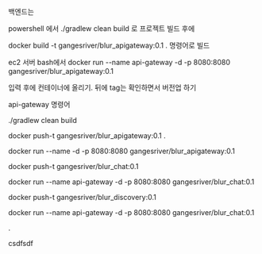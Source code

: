 백엔드는 

powershell 에서 ./gradlew clean build 로 프로젝트 빌드 후에

docker build -t gangesriver/blur_apigateway:0.1 . 명령어로 빌드

ec2 서버 bash에서  docker run --name api-gateway -d -p 8080:8080 gangesriver/blur_apigateway:0.1

입력 후에 컨테이너에 올리기. 뒤에 tag는 확인하면서 버전업 하기

api-gateway 명령어

./gradlew clean build

docker push-t gangesriver/blur_apigateway:0.1 .

docker run --name -d -p 8080:8080 gangesriver/blur_apigateway:0.1

docker push-t gangesriver/blur_chat:0.1

docker run --name api-gateway -d -p 8080:8080 gangesriver/blur_chat:0.1

docker push-t gangesriver/blur_discovery:0.1

docker run --name api-gateway -d -p 8080:8080 gangesriver/blur_chat:0.1

.

csdfsdf
